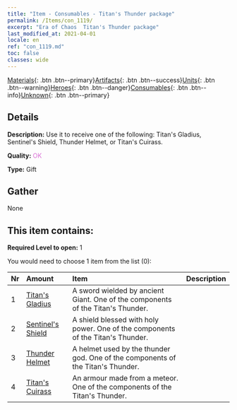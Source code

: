 ```yaml
---
title: "Item - Consumables - Titan's Thunder package"
permalink: /Items/con_1119/
excerpt: "Era of Chaos  Titan's Thunder package"
last_modified_at: 2021-04-01
locale: en
ref: "con_1119.md"
toc: false
classes: wide
---
```

 [Materials](/Items/){: .btn .btn--primary}[Artifacts](/Items/Artifacts/){: .btn .btn--success}[Units](/Items/Units/){: .btn .btn--warning}[Heroes](/Items/Heroes/){: .btn .btn--danger}[Consumables](/Items/Consumables/){: .btn .btn--info}[Unknown](/Items/Unknown/){: .btn .btn--primary}

## Details
 **Description:** Use it to receive one of the following: Titan's Gladius, Sentinel's Shield, Thunder Helmet, or Titan's Cuirass.

 **Quality:** <span style="color: #DA70D6">OK</span>

 **Type:** Gift

## Gather

  None

## This item contains:

 **Required Level to open:** 1

 You would need to choose 1 item from the list (0):

  | Nr | Amount |     Item    | Description |
  |:---|:-------|:------------|:-----------:|
  | 1 | [Titan's Gladius](/Items/art_156/) | A sword wielded by ancient Giant. One of the components of the Titan's Thunder. | 
  | 2 | [Sentinel's Shield](/Items/art_157/) | A shield blessed with holy power. One of the components of the Titan's Thunder. | 
  | 3 | [Thunder Helmet](/Items/art_158/) | A helmet used by the thunder god. One of the components of the Titan's Thunder. | 
  | 4 | [Titan's Cuirass](/Items/art_159/) | An armour made from a meteor. One of the components of the Titan's Thunder. | 

